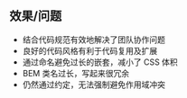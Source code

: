 ##  效果/问题

- 结合代码规范有效地解决了团队协作问题
- 良好的代码风格有利于代码复用及扩展
- 通过命名避免过长的嵌套，减小了 CSS 体积
- BEM 类名过长，写起来很冗余
- 仍然通过约定，无法强制避免作用域冲突
